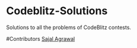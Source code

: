 # Codeblitz-Solutions
Solutions to all the problems of CodeBlitz contests.

#Contributors
[Sajal Agrawal](mailto:sajal.agrawal1997@gmail.com)
